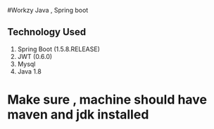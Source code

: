#Workzy Java , Spring boot
## Technology Used

 1. Spring Boot (1.5.8.RELEASE)
 2.  JWT (0.6.0)
 3.  Mysql
 4. Java 1.8
 
 
 # Make sure , machine should have maven and jdk installed 
 
